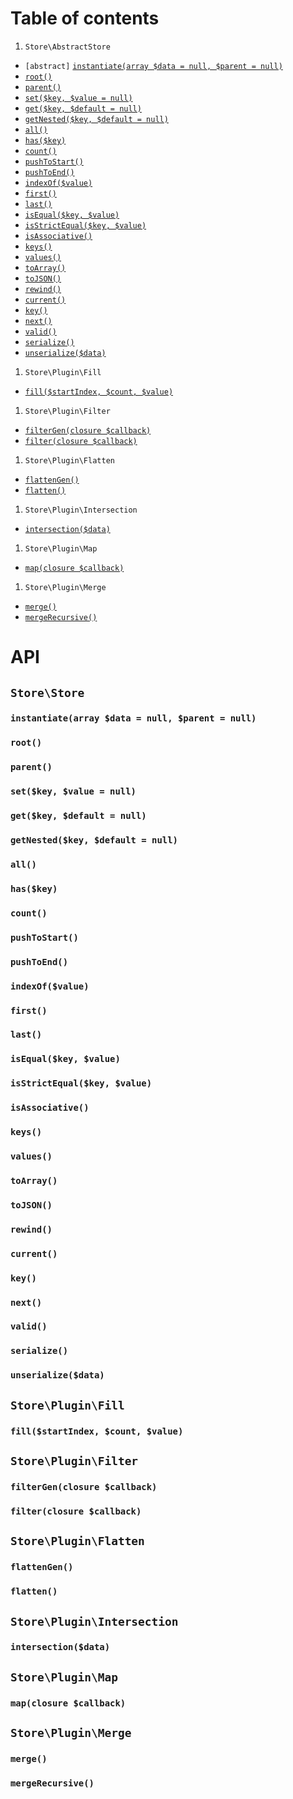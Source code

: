# Table of contents
1. `Store\AbstractStore`
  - `[abstract]` [`instantiate(array $data = null, $parent = null)`](#)
  - [`root()`](#)
  - [`parent()`](#)
  - [`set($key, $value = null)`](#)
  - [`get($key, $default = null)`](#)
  - [`getNested($key, $default = null)`](#)
  - [`all()`](#)
  - [`has($key)`](#)
  - [`count()`](#)
  - [`pushToStart()`](#)
  - [`pushToEnd()`](#)
  - [`indexOf($value)`](#)
  - [`first()`](#)
  - [`last()`](#)
  - [`isEqual($key, $value)`](#)
  - [`isStrictEqual($key, $value)`](#)
  - [`isAssociative()`](#)
  - [`keys()`](#)
  - [`values()`](#)
  - [`toArray()`](#)
  - [`toJSON()`](#)
  - [`rewind()`](#)
  - [`current()`](#)
  - [`key()`](#)
  - [`next()`](#)
  - [`valid()`](#)
  - [`serialize()`](#)
  - [`unserialize($data)`](#)
1. `Store\Plugin\Fill`
  - [`fill($startIndex, $count, $value)`](#)
1. `Store\Plugin\Filter`
  - [`filterGen(closure $callback)`](#)
  - [`filter(closure $callback)`](#)
1. `Store\Plugin\Flatten`
  - [`flattenGen()`](#)
  - [`flatten()`](#)
1. `Store\Plugin\Intersection`
  - [`intersection($data)`](#)
1. `Store\Plugin\Map`
  - [`map(closure $callback)`](#)
1. `Store\Plugin\Merge`
  - [`merge()`](#)
  - [`mergeRecursive()`](#)

# API
## `Store\Store`
### `instantiate(array $data = null, $parent = null)`
### `root()`
### `parent()`
### `set($key, $value = null)`
### `get($key, $default = null)`
### `getNested($key, $default = null)`
### `all()`
### `has($key)`
### `count()`
### `pushToStart()`
### `pushToEnd()`
### `indexOf($value)`
### `first()`
### `last()`
### `isEqual($key, $value)`
### `isStrictEqual($key, $value)`
### `isAssociative()`
### `keys()`
### `values()`
### `toArray()`
### `toJSON()`
### `rewind()`
### `current()`
### `key()`
### `next()`
### `valid()`
### `serialize()`
### `unserialize($data)`

## `Store\Plugin\Fill`
### `fill($startIndex, $count, $value)`

## `Store\Plugin\Filter`
### `filterGen(closure $callback)`
### `filter(closure $callback)`

## `Store\Plugin\Flatten`
### `flattenGen()`
### `flatten()`

## `Store\Plugin\Intersection`
### `intersection($data)`

## `Store\Plugin\Map`
### `map(closure $callback)`

## `Store\Plugin\Merge`
### `merge()`
### `mergeRecursive()`